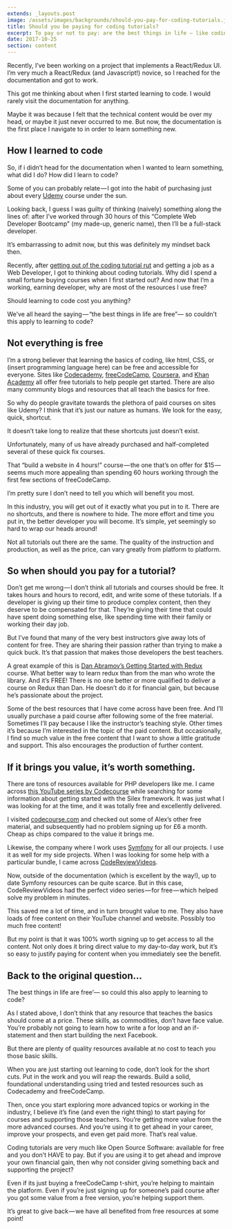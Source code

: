 ```yaml
---
extends: _layouts.post
image: /assets/images/backgrounds/should-you-pay-for-coding-tutorials.jpg
title: Should you be paying for coding tutorials?
excerpt: To pay or not to pay: are the best things in life — like coding courses — free?
date: 2017-10-25
section: content
---
```


Recently, I’ve been working on a project that implements a React/Redux UI. I’m very much a React/Redux (and Javascript!) novice, so I reached for the documentation and got to work.

This got me thinking about when I first started learning to code. I would rarely visit the documentation for anything.

Maybe it was because I felt that the technical content would be over my head, or maybe it just never occurred to me. But now, the documentation is the first place I navigate to in order to learn something new.

## How I learned to code
So, if i didn’t head for the documentation when I wanted to learn something, what did I do? How did I learn to code?

Some of you can probably relate — I got into the habit of purchasing just about every [Udemy](https://www.udemy.com/) course under the sun.

Looking back, I guess I was guilty of thinking (naively) something along the lines of: after I’ve worked through 30 hours of this “Complete Web Developer Bootcamp” (my made-up, generic name), then I’ll be a full-stack developer.

It’s embarrassing to admit now, but this was definitely my mindset back then.

Recently, after [getting out of the coding tutorial rut](https://www.rickwest.co.uk/coding-tutorial-rut/) and getting a job as a Web Developer, I got to thinking about coding tutorials. Why did I spend a small fortune buying courses when I first started out? And now that I’m a working, earning developer, why are most of the resources I use free?

Should learning to code cost you anything?

We’ve all heard the saying — “the best things in life are free”— so couldn’t this apply to learning to code?

## Not everything is free

I’m a strong believer that learning the basics of coding, like html, CSS, or (insert programming language here) can be free and accessible for everyone. Sites like [Codecademy](https://www.codecademy.com/), [freeCodeCamp](https://www.freecodecamp.org/), [Coursera](https://www.coursera.org/), and [Khan Academy](https://www.khanacademy.org/) all offer free tutorials to help people get started. There are also many community blogs and resources that all teach the basics for free.

So why do people gravitate towards the plethora of paid courses on sites like Udemy? I think that it’s just our nature as humans. We look for the easy, quick, shortcut.

It doesn’t take long to realize that these shortcuts just doesn’t exist.

Unfortunately, many of us have already purchased and half-completed several of these quick fix courses.

That “build a website in 4 hours!” course — the one that’s on offer for $15 — seems much more appealing than spending 60 hours working through the first few sections of freeCodeCamp.

I’m pretty sure I don’t need to tell you which will benefit you most.

In this industry, you will get out of it exactly what you put in to it. There are no shortcuts, and there is nowhere to hide. The more effort and time you put in, the better developer you will become. It’s simple, yet seemingly so hard to wrap our heads around!

Not all tutorials out there are the same. The quality of the instruction and production, as well as the price, can vary greatly from platform to platform.

## So when should you pay for a tutorial?

Don’t get me wrong — I don’t think all tutorials and courses should be free. It takes hours and hours to record, edit, and write some of these tutorials. If a developer is giving up their time to produce complex content, then they deserve to be compensated for that. They’re giving their time that could have spent doing something else, like spending time with their family or working their day job.

But I’ve found that many of the very best instructors give away lots of content for free. They are sharing their passion rather than trying to make a quick buck. It’s that passion that makes those developers the best teachers.

A great example of this is [Dan Abramov’s Getting Started with Redux](https://egghead.io/courses/getting-started-with-redux) course. What better way to learn redux than from the man who wrote the library. And it’s FREE! There is no one better or more qualified to deliver a course on Redux than Dan. He doesn’t do it for financial gain, but because he’s passionate about the project.

Some of the best resources that I have come across have been free. And I’ll usually purchase a paid course after following some of the free material. Sometimes I’ll pay because I like the instructor’s teaching style. Other times it’s because I’m interested in the topic of the paid content. But occasionally, I find so much value in the free content that I want to show a little gratitude and support. This also encourages the production of further content.

## If it brings you value, it’s worth something.
There are tons of resources available for PHP developers like me. I came across [this YouTube series by Codecourse](https://www.youtube.com/playlist?list=PLfdtiltiRHWHtcaFwZNlvviwWmP70j2jM) while searching for some information about getting started with the Silex framework. It was just what I was looking for at the time, and it was totally free and excellently delivered.

I visited [codecourse.com](https://codecourse.com) and checked out some of Alex’s other free material, and subsequently had no problem signing up for £6 a month. Cheap as chips compared to the value it brings me.

Likewise, the company where I work uses [Symfony](https://symfony.com/) for all our projects. I use it as well for my side projects. When I was looking for some help with a particular bundle, I came across [CodeReviewVideos](https://codereviewvideos.com/).

Now, outside of the documentation (which is excellent by the way!), up to date Symfony resources can be quite scarce. But in this case, CodeReviewVideos had the perfect video series — for free — which helped solve my problem in minutes.

This saved me a lot of time, and in turn brought value to me. They also have loads of free content on their YouTube channel and website. Possibly too much free content!

But my point is that it was 100% worth signing up to get access to all the content. Not only does it bring direct value to my day-to-day work, but it’s so easy to justify paying for content when you immediately see the benefit.

## Back to the original question…

The best things in life are free’— so could this also apply to learning to code?

As I stated above, I don’t think that any resource that teaches the basics should come at a price. These skills, as commodities, don’t have face value. You’re probably not going to learn how to write a for loop and an if-statement and then start building the next Facebook.

But there are plenty of quality resources available at no cost to teach you those basic skills.

When you are just starting out learning to code, don’t look for the short cuts. Put in the work and you will reap the rewards. Build a solid, foundational understanding using tried and tested resources such as Codecademy and freeCodeCamp.

Then, once you start exploring more advanced topics or working in the industry, I believe it’s fine (and even the right thing) to start paying for courses and supporting those teachers. You’re getting more value from the more advanced courses. And you’re using it to get ahead in your career, improve your prospects, and even get paid more. That’s real value.

Coding tutorials are very much like Open Source Software: available for free and you don’t HAVE to pay. But if you are using it to get ahead and improve your own financial gain, then why not consider giving something back and supporting the project?

Even if its just buying a freeCodeCamp t-shirt, you’re helping to maintain the platform. Even if you’re just signing up for someone’s paid course after you got some value from a free version, you’re helping support them.

It’s great to give back — we have all benefited from free resources at some point!